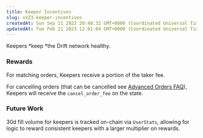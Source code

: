 ```yaml
---
title: Keeper Incentives
slug: xVZ3-keeper-incentives
createdAt: Sun Sep 11 2022 20:48:32 GMT+0000 (Coordinated Universal Time)
updatedAt: Tue Feb 21 2023 12:01:04 GMT+0000 (Coordinated Universal Time)
---
```


Keepers *keep *the Drift network healthy.

### Rewards

For matching orders, Keepers receive a portion of the taker fee.

For cancelling orders (that can be cancelled see [Advanced Orders FAQ](<../Trading/7 Advanced Orders FAQ.md>)), Keepers will receive the `cancel_order_fee` on the state.

### Future Work

30d fill volume for keepers is tracked on-chain via `UserStats`, allowing for logic to reward consistent keepers with a larger multiplier on rewards.&#x20;

